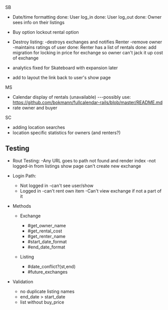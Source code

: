 
SB
* Date/time formatting
done: User log_in
done: User log_out
done: Owner sees info on their listings
* Buy option lockout rental option
* Destroy listing:
      -destroys exchanges and notifies Renter
      -remove owner
      -maintains ratings of user
done: Renter has a list of rentals
done: add migration for locking in price for exchange so owner can't jack it up cost of exchange

* analytics fixed for Skateboard with expansion later
* add to layout the link back to user's show page

MS
* Calendar display of rentals (unavailable)
  ---possibly use: https://github.com/bokmann/fullcalendar-rails/blob/master/README.md
* rate owner and buyer



SC
* adding location searches
* location specific statistics for owners (and renters?)


Testing
------------
* Rout Testing:
  -Any URL goes to path not found and render index
  -not logged-in from listings show page can't create new exchange

* Login Path:
  * Not logged in
    -can't see user/show
  * Logged in
    -can't rent own item
    -Can't view exchange if not a part of it

* Methods
  * Exchange
    - #get_owner_name
    - #get_rental_cost
    - #get_renter_name
    - #start_date_format
    - #end_date_format

  * Listing
    - #date_conflict?(st,end)
    - #future_exchanges

* Validation
  - no duplicate listing names
  - end_date > start_date
  - list without buy_price
